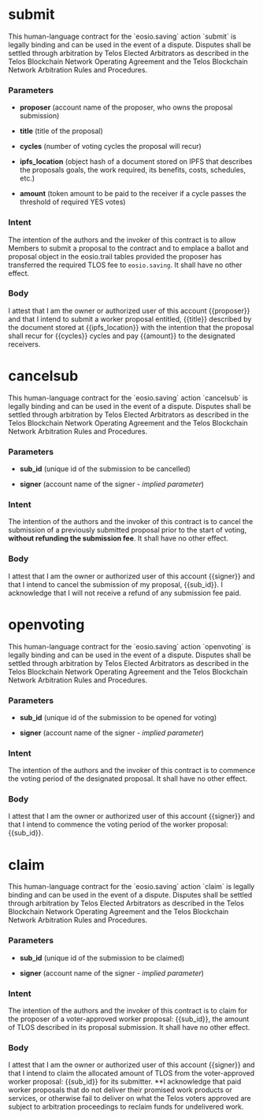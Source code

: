 <h1 class="contract">submit</h1>
This human-language contract for the `eosio.saving` action `submit` is legally binding and can be used in the event of a dispute. Disputes shall be settled through arbitration by Telos Elected Arbitrators as described in the Telos Blockchain Network Operating Agreement and the Telos Blockchain Network Arbitration Rules and Procedures.

### Parameters

* **proposer** (account name of the proposer, who owns the proposal submission)

* **title** (title of the proposal)

* **cycles** (number of voting cycles the proposal will recur)

* **ipfs_location** (object hash of a document stored on IPFS that describes the proposals goals, the work required, its benefits, costs, schedules, etc.)

* **amount** (token amount to be paid to the receiver if a cycle passes the threshold of required YES votes)

### Intent

The intention of the authors and the invoker of this contract is to allow Members to submit a proposal to the contract and to emplace a ballot and proposal object in the eosio.trail tables provided the proposer has transferred the required TLOS fee to `eosio.saving`. It shall have no other effect.

### Body

I attest that I am the owner or authorized user of this account {{proposer}} and that I intend to submit a worker proposal entitled, {{title}} described by the document stored at {{ipfs_location}} with the intention that the proposal shall recur for {{cycles}} cycles and pay {{amount}} to the designated receivers.

<h1 class="contract">cancelsub</h1>
This human-language contract for the `eosio.saving` action `cancelsub` is legally binding and can be used in the event of a dispute. Disputes shall be settled through arbitration by Telos Elected Arbitrators as described in the Telos Blockchain Network Operating Agreement and the Telos Blockchain Network Arbitration Rules and Procedures.

### Parameters

* **sub_id** (unique id of the submission to be cancelled)

* **signer** (account name of the signer - _implied parameter_)

### Intent

The intention of the authors and the invoker of this contract is to cancel the submission of a previously submitted proposal prior to the start of voting, **without refunding the submission fee**. It shall have no other effect.

### Body

I attest that I am the owner or authorized user of this account {{signer}} and that I intend to cancel the submission of my proposal, {{sub_id}}. I acknowledge that I will not receive a refund of any submission fee paid.

<h1 class="contract">openvoting</h1>
This human-language contract for the `eosio.saving` action `openvoting` is legally binding and can be used in the event of a dispute. Disputes shall be settled through arbitration by Telos Elected Arbitrators as described in the Telos Blockchain Network Operating Agreement and the Telos Blockchain Network Arbitration Rules and Procedures.

### Parameters

* **sub_id** (unique id of the submission to be opened for voting)

* **signer** (account name of the signer - _implied parameter_)

### Intent

The intention of the authors and the invoker of this contract is to commence the voting period of the designated proposal. It shall have no other effect.

### Body

I attest that I am the owner or authorized user of this account {{signer}} and that I intend to commence the voting period of the worker proposal: {{sub_id}}.

<h1 class="contract">claim</h1>
This human-language contract for the `eosio.saving` action `claim` is legally binding and can be used in the event of a dispute. Disputes shall be settled through arbitration by Telos Elected Arbitrators as described in the Telos Blockchain Network Operating Agreement and the Telos Blockchain Network Arbitration Rules and Procedures.

### Parameters

* **sub_id** (unique id of the submission to be claimed)

* **signer** (account name of the signer - _implied parameter_)

### Intent

The intention of the authors and the invoker of this contract is to claim for the proposer of a voter-approved worker proposal: {{sub_id}}, the amount of TLOS described in its proposal submission. It shall have no other effect.

### Body

I attest that I am the owner or authorized user of this account {{signer}} and that I intend to claim the allocated amount of TLOS from the voter-approved worker proposal: {{sub_id}} for its submitter. **I acknowledge that paid worker proposals that do not deliver their promised work products or services, or otherwise fail to deliver on what the Telos voters approved are subject to arbitration proceedings to reclaim funds for undelivered work.
